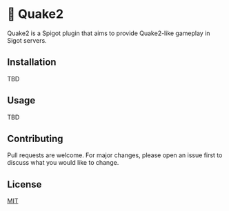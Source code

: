 # 🔫 Quake2
Quake2 is a Spigot plugin that aims to provide Quake2-like gameplay in Sigot servers.

## Installation
TBD

## Usage
TBD

## Contributing
Pull requests are welcome. For major changes, please open an issue first to discuss what you would like to change.

## License
[MIT](LICENSE.md)
